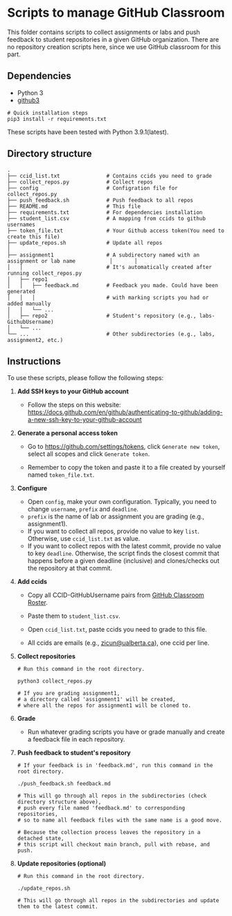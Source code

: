 # Scripts to manage GitHub Classroom

This folder contains scripts to collect assignments or labs and push feedback to student repositories in a given GitHub organization. There are no repository creation scripts here, since we use GitHub classroom for this part. 



## Dependencies

- Python 3
- [github3](https://github.com/sigmavirus24/github3.py)

````shell
# Quick installation steps
pip3 install -r requirements.txt
````

These scripts have been tested with Python 3.9.1(latest).



## Directory structure

```
.
├── ccid_list.txt               # Contains ccids you need to grade
├── collect_repos.py            # Collect repos
├── config                      # Configration file for collect_repos.py
├── push_feedback.sh            # Push feedback to all repos
├── README.md                   # This file
├── requirements.txt            # For dependencies installation
├── student_list.csv            # A mapping from ccids to github usernames
├── token_file.txt              # Your Github access token(You need to create this file)
├── update_repos.sh             # Update all repos
│
├── assignment1                 # A subdirectory named with an assignment or lab name 			│		│	
│   │                           # It's automatically created after running collect_repos.py
│   ├── repo1 
│   │   ├── feedback.md         # Feedback you made. Could have been generated 
│   │   │                       # with marking scripts you had or added manually
│   │   └── ...
│   ├── repo2                   # Student's repository (e.g., labs-GithubUsername)	
│   └── ...                
└── ...                         # Other subdirectories (e.g., labs, assignment2, etc.)
```



## Instructions

To use these scripts, please follow the following steps:

1. **Add SSH keys to your GitHub account**

   - Follow the steps on this website: https://docs.github.com/en/github/authenticating-to-github/adding-a-new-ssh-key-to-your-github-account

2. **Generate a personal access token**	

   - Go to https://github.com/settings/tokens, click `Generate new token`, select all scopes and click `Generate token`.

   - Remember to copy the token and paste it to a file created by yourself named `token_file.txt`.

3. **Configure**

   - Open `config`, make your own configuration. Typically, you need to change `username`, `prefix` and `deadline`.
   - `prefix` is the name of lab or assignment you are grading (e.g., assignment1).
   - If you want to collect all repos, provide no value to key `list`. Otherwise, use `ccid_list.txt` as value.
   - If you want to collect repos with the latest commit, provide no value to key `deadline`. Otherwise, the script finds the closest commit that happens before a given deadline (inclusive) and clones/checks out the repository at that commit. 

4. **Add ccids**

   - Copy all CCID-GitHubUsername pairs from [GitHub Classroom Roster](https://docs.google.com/spreadsheets/d/1ccueXQgTkS_DWQttuVNnd1wJ1-K7Mp_oFlIvTq5gnrw/edit#gid=0).
   - Paste them to `student_list.csv`.

   - Open `ccid_list.txt`, paste ccids you need to grade to this file.
   - All ccids are emails (e.g., zicun@ualberta.ca), one ccid per line.

5. **Collect repositories**

   ```shell
   # Run this command in the root directory.
   
   python3 collect_repos.py
   
   # If you are grading assignment1, 
   # a directory called 'assignment1' will be created, 
   # where all the repos for assignment1 will be cloned to.
   ```

6. **Grade**

   - Run whatever grading scripts you have or grade manually and create a feedback file in each repository.

7. **Push feedback to student's repository**

   ```shell
   # If your feedback is in 'feedback.md', run this command in the root directory.
   
   ./push_feedback.sh feedback.md
   
   # This will go through all repos in the subdirectories (check directory structure above), 
   # push every file named 'feedback.md' to corresponding repositories, 
   # so to name all feedback files with the same name is a good move.
   
   # Because the collection process leaves the repository in a detached state, 
   # this script will checkout main branch, pull with rebase, and push.
   ```

8. **Update repositories (optional)**

   ```shell
   # Run this command in the root directory.
   
   ./update_repos.sh
   
   # This will go through all repos in the subdirectories and update them to the latest commit.
   ```

